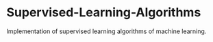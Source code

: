 # Supervised-Learning-Algorithms
Implementation of supervised learning algorithms of machine learning.
